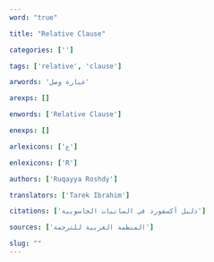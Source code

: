 ```yaml
---
word: "true"

title: "Relative Clause"

categories: ['']

tags: ['relative', 'clause']

arwords: 'عبارة وصل'

arexps: []

enwords: ['Relative Clause']

enexps: []

arlexicons: ['ع']

enlexicons: ['R']

authors: ['Ruqayya Roshdy']

translators: ['Tarek Ibrahim']

citations: ['دليل أكسفورد في السانيات الحاسوبية']

sources: ['المنظمة العربية للترجمة']

slug: ""
---
```

